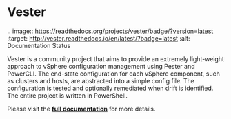 Vester
======================

.. image:: https://readthedocs.org/projects/vester/badge/?version=latest
:target: http://vester.readthedocs.io/en/latest/?badge=latest
:alt: Documentation Status

Vester is a community project that aims to provide an extremely light-weight approach to vSphere configuration management using Pester and PowerCLI. The end-state configuration for each vSphere component, such as clusters and hosts, are abstracted into a simple config file. The configuration is tested and optionally remediated when drift is identified. The entire project is written in PowerShell.

Please visit the **[full documentation](http://vester.readthedocs.io/en/latest/)** for more details.